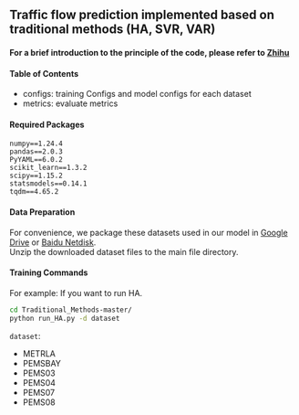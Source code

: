 ## Traffic flow prediction implemented based on traditional methods (HA, SVR, VAR)

#### For a brief introduction to the principle of the code, please refer to [Zhihu](https://zhuanlan.zhihu.com/p/28094518761)

#### Table of Contents
* configs: training Configs and model configs for each dataset
* metrics: evaluate metrics

#### Required Packages

```
numpy==1.24.4
pandas==2.0.3
PyYAML==6.0.2
scikit_learn==1.3.2
scipy==1.15.2
statsmodels==0.14.1
tqdm==4.65.2
```

#### Data Preparation
For convenience, we package these datasets used in our model in [Google Drive](https://drive.google.com/file/d/1VoZgubahWLNNg7Jn1-WzPdPvc1z4Tf3H/view?usp=drive_link) or [Baidu Netdisk](https://pan.baidu.com/s/1s2psErR6Kjfl-Lxu54Nwcg?pwd=sq66 
).  
Unzip the downloaded dataset files to the main file directory.

#### Training Commands
For example: If you want to run HA.

```bash
cd Traditional_Methods-master/
python run_HA.py -d dataset
```

`dataset`:
- METRLA
- PEMSBAY
- PEMS03
- PEMS04
- PEMS07
- PEMS08

